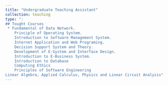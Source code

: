 ```yaml
---
title: "Undergraduate Teaching Assistant"
collection: teaching
type: ": 
## Tought Courses 
 * Fundamental of Data Network.
	Principle of Operating System.
	Introduction to Software Management System.
	Internet Application and Web Programing.
	Decision Support System and Theory.
	Development of E-System and Interface Design.
	Introduction to E-Business System.
	Introduction to Database
	Computing Ethics
	Principles of Software Engineering
Linear Algebra, Applied Calculus, Physics and Linear Circuit Analysis"
---
```

